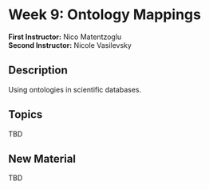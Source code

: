 # Week 9: Ontology Mappings

**First Instructor:** Nico Matentzoglu  
**Second Instructor:** Nicole Vasilevsky    

## Description
Using ontologies in scientific databases.

## Topics
TBD

## New Material
TBD
